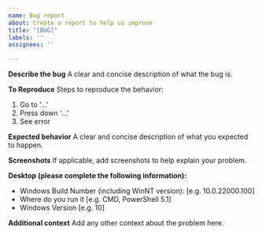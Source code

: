 ```yaml
---
name: Bug report
about: Create a report to help us improve
title: "[BUG]"
labels: ''
assignees: ''

---
```


**Describe the bug**
A clear and concise description of what the bug is.

**To Reproduce**
Steps to reproduce the behavior:
1. Go to '...'
2. Press down '...'
3. See error

**Expected behavior**
A clear and concise description of what you expected to happen.

**Screenshots**
If applicable, add screenshots to help explain your problem.

**Desktop (please complete the following information):**
 - Windows Build Number (including WinNT version): [e.g. 10.0.22000.100]
 - Where do you run it [e.g. CMD, PowerShell 5.1]
 - Windows Version [e.g. 10]

**Additional context**
Add any other context about the problem here.
